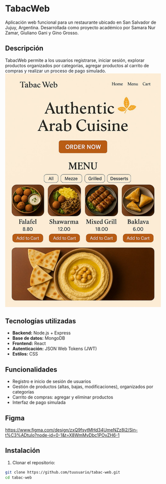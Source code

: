 # TabacWeb

Aplicación web funcional para un restaurante ubicado en San Salvador de Jujuy, Argentina. Desarrollada como proyecto académico por Samara Nur Zamar, Giuliano Gani y Gino Grosso.

## Descripción

TabacWeb permite a los usuarios registrarse, iniciar sesión, explorar productos organizados por categorías, agregar productos al carrito de compras y realizar un proceso de pago simulado.
![Vista previa de Tabac Web](imgprev/TabacWebPrev.jpg)

## Tecnologías utilizadas

- **Backend:** Node.js + Express
- **Base de datos:** MongoDB
- **Frontend:** React
- **Autenticación:** JSON Web Tokens (JWT)
- **Estilos:** CSS

## Funcionalidades

- Registro e inicio de sesión de usuarios
- Gestión de productos (altas, bajas, modificaciones), organizados por categorías
- Carrito de compras: agregar y eliminar productos
- Interfaz de pago simulada

## Figma
https://www.figma.com/design/zxQ9fsytMHd34UmeNZz8i2/Sin-t%C3%ADtulo?node-id=0-1&t=X8WmMvDbc1POvZH6-1 
## Instalación

1. Clonar el repositorio:

```bash
git clone https://github.com/tuusuario/tabac-web.git
cd tabac-web

